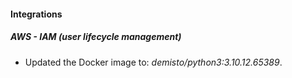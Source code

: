 #### Integrations
##### AWS - IAM (user lifecycle management)
- Updated the Docker image to: *demisto/python3:3.10.12.65389*.
